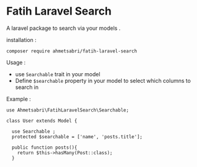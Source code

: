 # Fatih Laravel Search
A laravel package to search via your models .

installation : 
```
composer require ahmetsabri/fatih-laravel-search
```
Usage :

- use `Searchable` trait in your model
- Define `$searchable` property in your model to select which columns to search in

Example :

```  
use Ahmetsabri\FatihLaravelSearch\Searchable;

class User extends Model {

  use Searchable ;
  protected $searchable = ['name', 'posts.title'];
  
  public function posts(){
    return $this->hasMany(Post::class);
  }
